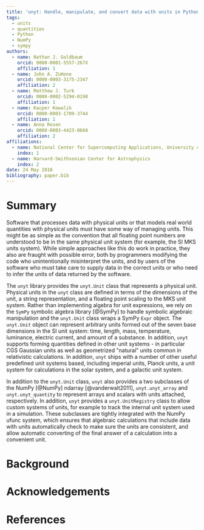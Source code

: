```yaml
---
title: 'unyt: Handle, manipulate, and convert data with units in Python'
tags:
  - units
  - quantities
  - Python
  - NumPy
  - sympy
authors:
  - name: Nathan J. Goldbaum
    orcid: 0000-0001-5557-267X
    affiliation: 1
  - name: John A. ZuHone
    orcid: 0000-0003-3175-2347
    affiliation: 2
  - name: Matthew J. Turk
    orcid: 0000-0002-5294-0198
    affiliation: 1
  - name: Kacper Kowalik
    orcid: 0000-0003-1709-3744
    affiliation: 1
  - name: Anna Rosen
    orcid: 0000-0003-4423-0660
    affiliation: 2
affiliations:
  - name: National Center for Supercomputing Applications, University of Illinois at Urbana-Champaign
    index: 1
  - name: Harvard-Smithsonian Center for Astrophysics
    index: 2
date: 24 May 2018
bibliography: paper.bib
---
```


# Summary

Software that processes data with physical units or that models real world
quantities with physical units must have some way of managing units. This might
be as simple as the convention that all floating point numbers are understood to
be in the same physical unit system (for example, the SI MKS units
system). While simple approaches like this do work in practice, they also are
fraught with possible error, both by programmers modifying the code who
unintentionally misinterpret the units, and by users of the software who must
take care to supply data in the correct units or who need to infer the units of
data returned by the software.

The `unyt` library provides the `unyt.Unit` class that represents a physical unit. Physical units in the `unyt` class are defined in terms of the dimensions of the unit, a string representation, and a floating point scaling to the MKS unit system. Rather than implementing algebra for unit expressions, we rely on the `SymPy` symbolic algebra library [@SymPy] to handle symbolic algebraic manipulation and the `unyt.Unit` class wraps a SymPy `Expr` object. The `unyt.Unit` object can represent arbitrary units formed out of the seven base dimensions in the SI unit system: time, length, mass, temperature, luminance, electric current, and amount of a substance. In addition, `unyt` supports forming quantities defined in other unit systems - in particular CGS Gaussian units as well as geometrized "natural" units common in relativistic calculations. In addition, `unyt` ships with a number of other useful predefined unit systems based, including imperial units, Planck units, a unit system for calculations in the solar system, and a galactic unit system.

In addition to the `unyt.Unit` class, `unyt` also provides a two subclasses of the NumPy [@NumPy] ndarray [@vanderwalt2011], `unyt.unyt_array` and `unyt.unyt_quantity` to represent arrays and scalars with units attached, respectively. In addition, `unyt` provides a `unyt.UnitRegistry` class to allow custom systems of units, for example to track the internal unit system used in a simulation. These subclasses are tightly integrated with the NumPy ufunc system, which ensures that algebraic calculations that include data with units automatically check to make sure the units are consistent, and allow automatic converting of the final answer of a calculation into a convenient unit.

# Background

# Acknowledgements

# References
